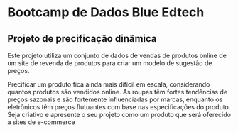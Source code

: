 # Bootcamp de Dados Blue Edtech 

## Projeto de precificação dinâmica

Este projeto utiliza um conjunto de dados de vendas de produtos online de um site de revenda de produtos para criar um modelo de sugestão de preços.


Precificar um produto fica ainda mais difícil em escala, considerando quantos produtos são vendidos online. As roupas têm fortes tendências de preços sazonais e são fortemente influenciadas por marcas, enquanto os eletrônicos têm preços flutuantes com base nas especificações do produto.
Seja criativo e apresente o seu projeto como um produto que será oferecido a sites de e-commerce
